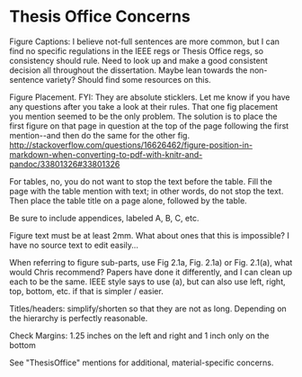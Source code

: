 # Thesis Office Concerns

Figure Captions: I believe not-full sentences are more common, but I can find no
specific regulations in the IEEE regs or Thesis Office regs, so consistency
should rule. Need to look up and make a good consistent decision all throughout
the dissertation. Maybe lean towards the non-sentence variety? Should find some
resources on this.


Figure Placement. FYI: They are absolute sticklers. Let me know if you have any
questions after you take a look at their rules. That one fig placement you
mention seemed to be the only problem. The solution is to place the first figure
on that page in question at the top of the page following the first mention--and
then do the same for the other fig.
http://stackoverflow.com/questions/16626462/figure-position-in-markdown-when-converting-to-pdf-with-knitr-and-pandoc/33801326#33801326


For tables, no,  you do not want to stop the text before the table. Fill the
page with the table mention with text; in other words, do not stop the text.
Then place the table title on a page alone, followed by the table.


Be sure to include appendices, labeled A, B, C, etc.


Figure text must be at least 2mm. What about ones that this is impossible? I
have no source text to edit easily...


When referring to figure sub-parts, use Fig 2.1a, Fig. 2.1a) or Fig. 2.1(a),
what would Chris recommend? Papers have done it differently, and I can clean up
each to be the same. IEEE style says to use (a), but can also use left, right,
top, bottom, etc. if that is simpler / easier.


Titles/headers: simplify/shorten so that they are not as long. Depending on the
hierarchy is perfectly reasonable.


Check Margins: 1.25 inches on the left and right and 1 inch only on the bottom


See "ThesisOffice" mentions for additional, material-specific concerns.

